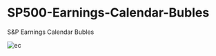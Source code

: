 # SP500-Earnings-Calendar-Bubles
 S&amp;P Earnings Calendar Bubles






  ![ec](https://user-images.githubusercontent.com/46570219/51127732-e3262180-182e-11e9-86bb-963b6f246cc3.jpg)
